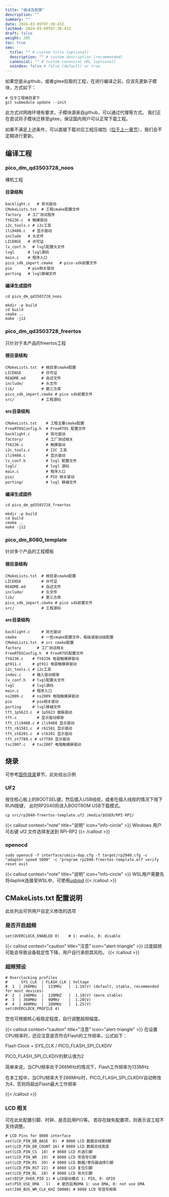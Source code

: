 ```yaml
---
title: "编译及配置"
description: ""
summary: ""
date: 2024-03-09T07:30:43Z
lastmod: 2024-03-09T07:30:43Z
draft: false
weight: 205
toc: true
seo:
  title: "" # custom title (optional)
  description: "" # custom description (recommended)
  canonical: "" # custom canonical URL (optional)
  noindex: false # false (default) or true
---
```


如果您是从github，或者gitee拉取的工程，在进行编译之前，应该先更新子模块，方式如下：
```shell
# 位于工程根目录下
git submodule update --init
```
此方式对网络环境有要求，子模块源来自github，可以通过代理等方式。
我们正在尝试将子模块迁移至gitee，保证国内用户可以正常下载工程。

如果不满足上述条件，可以直接下载对应工程压缩包（[位于上一章节](/docs/env-setup/选择工程)），我们会不定期进行更新。

## 编译工程

### pico_dm_qd3503728_noos

裸机工程

#### 目录结构

```shell
backlight.c   # 背光驱动
CMakeLists.txt  # 工程cmake配置文件
factory   # 工厂测试程序
ft6236.c  # 触摸驱动
i2c_tools.c # i2c工具
ili9488.c   # 显示驱动
include   # 头文件
LICENSE   # 许可证
lv_conf.h   # lvgl配置头文件
lvgl      # lvgl源码
main.c    # 程序入口
pico_sdk_import.cmake   # pico-sdk前置文件
pio       # pio相关驱动
porting   # lvgl移植文件
```

#### 编译生成固件
```
cd pico_dm_qd3503728_noos

mkdir -p build
cd build
cmake ..
make -j12
```

### pico_dm_qd3503728_freertos

只针对于本产品的freertos工程

#### 根目录结构
```shell
CMakeLists.txt  # 根目录cmake配置
LICENSE         # 许可证
README.md       # 自述文件
include/        # 头文件
lib/            # 第三方库
pico_sdk_import.cmake # pico sdk前置文件
src/            # 工程源码
```

#### src目录结构
```shell
CMakeLists.txt    # 工程主要cmake配置
FreeRTOSConfig.h  # FreeRTOS 配置文件
backlight.c       # 背光驱动
factory/          # 工厂测试相关
ft6236.c          # 触摸驱动
i2c_tools.c       # I2C 工具
ili9488.c         # 显示驱动
lv_conf.h         # lvgl 配置文件
lvgl/             # lvgl 源码
main.c            # 程序入口
pio/              # PIO 相关驱动
porting/          # lvgl 移植文件
```

#### 编译生成固件
```shell
cd pico_dm_qd3503728_freertos

mkdir -p build
cd build
cmake ..
make -j12
```

### pico_dm_8080_template

针对多个产品的工程模板

#### 根目录结构
```shell
CMakeLists.txt  # 根目录cmake配置
LICENSE         # 许可证
README.md       # 自述文件
include/        # 头文件
lib/            # 第三方库
pico_sdk_import.cmake # pico sdk前置文件
src/            # 工程源码
```

#### src目录结构
```shell
backlight.c     # 背光驱动
cmake           # 一些cmake配置文件，板级或驱动级配置
CMakeLists.txt  # src cmake配置
factory       # 工厂测试相关
FreeRTOSConfig.h  # FreeRTOS配置文件
ft6236.c    # ft6236 电容触摸屏驱动
gt911.c     # gt911 电容触摸屏驱动
i2c_tools.c # i2c工具
indev.c     # 输入驱动框架
lv_conf.h   # lvgl配置头文件
lvgl        # lvgl源码
main.c      # 程序入口
ns2009.c    # ns2009 电阻触摸屏驱动
pio         # pio相关驱动
porting     # lvgl移植文件
tft_1p5623.c  # 1p5623 面板驱动
tft.c         # 显示驱动框架
tft_ili9488.c # ili9488 显示驱动
tft_r61581.c  # r61581 显示驱动
tft_st6201.c  # st6201 显示驱动
tft_st7789.c # st7789 显示驱动
tsc2007.c   # tsc2007 电阻触摸屏驱动
```

## 烧录

可参考[固件烧录](/docs/get-started/固件烧录/)章节，此处给出示例

### UF2

按住核心板上的BOOTSEL键，然后插入USB线缆，或者在插入线缆的情况下按下RUN按键，
此时RP2040将进入BOOTROM USB下载模式。

```shell
cp src/rp2040-freertos-template.uf2 /media/$USER/RPI-RP2/
```

{{< callout context="note" title="说明" icon="info-circle" >}}
Windows 用户可右键 uf2 文件选择发送到 RPI-RP2
{{< /callout >}}


### openocd

```shell
sudo openocd -f interface/cmsis-dap.cfg -f target/rp2040.cfg -c "adapter speed 5000" -c "program rp2040-freertos-template.elf verify reset exit
```

{{< callout context="note" title="说明" icon="info-circle" >}}
WSL用户需要先将daplink连接至WSL中，可使用[usbipd](https://github.com/dorssel/usbipd-win)
{{< /callout >}}

## CMakeLists.txt 配置说明

此处列出可供用户自定义修改的选项

### 是否开启超频
```shell
set(OVERCLOCK_ENABLED 0)    # 1: enable, 0: disable
```
{{< callout context="caution" title="注意" icon="alert-triangle" >}}
过度超频可能会导致设备稳定性下降，用户自行承担其风险。
{{< /callout >}}

### 超频预设
```shell
# Overclocking profiles
#      SYS_CLK  | FLASH_CLK | Voltage
#  1  | 266MHz  |  133MHz   |  1.10(V) (default, stable, recommended for most devices)
#  2  | 240MHz  |  120MHZ   |  1.10(V) (more stable)
#  3  | 360MHz  |  90MHz    |  1.20(V)
#  4  | 400MHz  |  100MHz   |  1.25(V)
set(OVERCLOCK_PROFILE 4)
```

您也可根据核心板稳定程度，自行调整超频幅度。

{{< callout context="caution" title="注意" icon="alert-triangle" >}}
在设置CPU频率时，还应注意是否符合Flash的工作频率，公式如下：

Flash Clock = SYS_CLK / PICO_FLASH_SPI_CLKDIV

PICO_FLASH_SPI_CLKDIV的默认值为2

简单来说，当CPU频率处于266MHz的情况下，Flash工作频率为133MHz

在本工程中，当CPU频率大于266MHz时，PICO_FLASH_SPI_CLKDIV自动修改为4，否则将超出Flash最大工作频率

{{< /callout >}}

### LCD 相关

可在此处配置引脚、时钟、是否启用PIO等。
若存在缺失配置项，则表示该工程不支持调整。
```shell
# LCD Pins for 8080 interface
set(LCD_PIN_DB_BASE  0)  # 8080 LCD 数据总线第0脚
set(LCD_PIN_DB_COUNT 16) # 8080 LCD 数据总线宽度
set(LCD_PIN_CS  18)  # 8080 LCD 片选引脚
set(LCD_PIN_WR  19)  # 8080 LCD 写信号引脚
set(LCD_PIN_RS  20)  # 8080 LCD 数据/寄存器选择引脚
set(LCD_PIN_RST 22)  # 8080 LCD 复位引脚
set(LCD_PIN_BL  28)  # 8080 LCD 背光引脚
set(DISP_OVER_PIO 1) # LCD驱动模式 1: PIO, 0: GPIO
set(PIO_USE_DMA   1)   # 是否启用DMA 1: use DMA, 0: not use DMA
set(I80_BUS_WR_CLK_KHZ 50000) # 8080 LCD 写信号频率
```